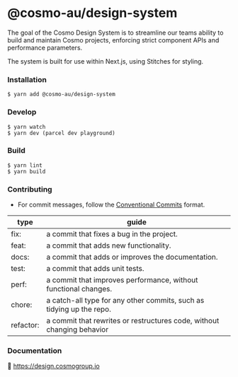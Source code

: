 # @cosmo-au/design-system

The goal of the Cosmo Design System is to streamline our teams ability to build and maintain Cosmo projects, enforcing strict component APIs and performance parameters.

The system is built for use within Next.js, using Stitches for styling.

### Installation

    $ yarn add @cosmo-au/design-system

### Develop

    $ yarn watch
    $ yarn dev (parcel dev playground)

### Build

    $ yarn lint
    $ yarn build

### Contributing

- For commit messages, follow the [Conventional Commits](https://www.conventionalcommits.org/en/v1.0.0/) format.

| type      | guide                                                                  |
| --------- | ---------------------------------------------------------------------- |
| fix:      | a commit that fixes a bug in the project.                              |
| feat:     | a commit that adds new functionality.                                  |
| docs:     | a commit that adds or improves the documentation.                      |
| test:     | a commit that adds unit tests.                                         |
| perf:     | a commit that improves performance, without functional changes.        |
| chore:    | a catch-all type for any other commits, such as tidying up the repo.   |
| refactor: | a commit that rewrites or restructures code, without changing behavior |

### Documentation

🧃 https://design.cosmogroup.io
